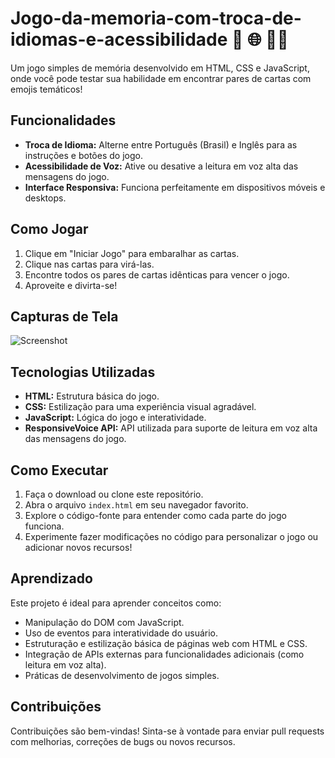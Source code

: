 # Jogo-da-memoria-com-troca-de-idiomas-e-acessibilidade 🧠 🌐 👨‍🦯

Um jogo simples de memória desenvolvido em HTML, CSS e JavaScript, onde você pode testar sua habilidade em encontrar pares de cartas com emojis temáticos!

## Funcionalidades

- **Troca de Idioma:** Alterne entre Português (Brasil) e Inglês para as instruções e botões do jogo.
- **Acessibilidade de Voz:** Ative ou desative a leitura em voz alta das mensagens do jogo.
- **Interface Responsiva:** Funciona perfeitamente em dispositivos móveis e desktops.

## Como Jogar

1. Clique em "Iniciar Jogo" para embaralhar as cartas.
2. Clique nas cartas para virá-las.
3. Encontre todos os pares de cartas idênticas para vencer o jogo.
4. Aproveite e divirta-se!

## Capturas de Tela

![Screenshot](screenshot.png)

## Tecnologias Utilizadas

- **HTML:** Estrutura básica do jogo.
- **CSS:** Estilização para uma experiência visual agradável.
- **JavaScript:** Lógica do jogo e interatividade.
- **ResponsiveVoice API:** API utilizada para suporte de leitura em voz alta das mensagens do jogo.

## Como Executar

1. Faça o download ou clone este repositório.
2. Abra o arquivo `index.html` em seu navegador favorito.
3. Explore o código-fonte para entender como cada parte do jogo funciona.
4. Experimente fazer modificações no código para personalizar o jogo ou adicionar novos recursos!

## Aprendizado

Este projeto é ideal para aprender conceitos como:

- Manipulação do DOM com JavaScript.
- Uso de eventos para interatividade do usuário.
- Estruturação e estilização básica de páginas web com HTML e CSS.
- Integração de APIs externas para funcionalidades adicionais (como leitura em voz alta).
- Práticas de desenvolvimento de jogos simples.

## Contribuições

Contribuições são bem-vindas! Sinta-se à vontade para enviar pull requests com melhorias, correções de bugs ou novos recursos.
